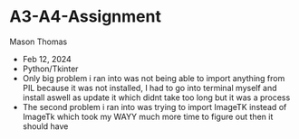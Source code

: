 # A3-A4-Assignment
Mason Thomas
- Feb 12, 2024
- Python/Tkinter
- Only big problem i ran into was not being able to import anything from PIL because it was not installed, I had to go into terminal myself and install aswell as update it which didnt take too long but it was a process
- The second problem i ran into was trying to import ImageTK instead of ImageTk which took my WAYY much more time to figure out then it should have
